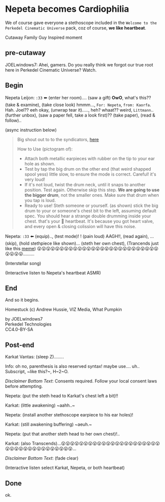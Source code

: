 # Nepeta becomes Cardiophilia

We of course gave everyone a stethoscope included in the `Welcome to the Perkedel Cinematic Universe` pack, coz of course, **we like heartbeat**.

Cutaway Family Guy Inspired moment

## pre-cutaway

JOELwindows7: Ahei, gamers. Do you really think we forgot our true root here in Perkedel Cinematic Universe? Watch.

## Begin

Nepeta Leijon: `:33` ⬅️ (enter her room).... (saw a gift) **OwO**, what's this?? (take & examine), (take close look) hmmm..., `For: Nepeta`, `from: Kaorfa`. Hah. Joel?? eeh okay, (unwrap tear it)....., heh? whaat?? weird, `Littmann`.. (further unbox), (saw a paper fell, take a look first)?? (take paper), (read & follow)..

(async instruction below)

> Big shout out to to the syndicators, [here](https://tokopedia.link/gqzvpQO1Uzb )
>
> How to Use (pictogram of):
>
> - Attach both metallic earpieces with rubber on the tip to your ear hole as shown.
> - Test by tap the big drum on the other end (that weird shapped spool yess) little slow, to ensure the mode is correct. Careful! it's very loud!
> - If it's not loud, twist the drum neck, until it snaps to another position. Test again. Otherwise skip this step. **We are going to use the bigger drum**, not the smaller ones. Make sure that drum when you tap is loud.
> - Ready to use! Steth someone or yourself. (as shown) stick the big drum to your or someone's chest bit to the left, assuming default spec. You should hear a strange double drumming inside your chest. that's your 💓 heartbeat. It's because you got heart valve, and every open & closing colission will have this noise.

Nepeta: `:33` ⬅️ (equip).., (test mode)! ! (pain loud) AAGH!!, (read again), ... (skip), (hold stethpiece like shown)... (steth her own chest), (Trancends just like this [meme](https://youtu.be/knGhzlGsGtk )) 😮😮😮😮😮😮😮😮😮😮😮😮😮😮😮😮😮😮😮😮😮😮😮😮😮😮😮😮😮😮😮.........

(Interstellar song)

(Interactive listen to Nepeta's heartbeat ASMR)

## End

And so it begins.

Homestuck (c) Andrew Hussie, VIZ Media, What Pumpkin

by JOELwindows7  
Perkedel Technologies  
CC4.0-BY-SA

## Post-end

Karkat Vantas: (sleep Z)........

Info: oh no, parenthesis is also reserved syntax! maybe use.... uh.. Subscript, ~like this?~, H~2~O.

*Disclaimer Bottom Text*: Consents required. Follow your local consent laws before attempting.

Nepeta: (put the steth head to Karkat's chest left a bit)!!

Karkat: (little awakening) ~aahh..~

Nepeta: (install another stethoscope earpiece to his ear holes)!

Karkat: (still awakening buffering) ~aeuh.~

Nepeta: (put that another steth head to her own chest)!..

Karkat: (also Transcends)...😮😮😮😮😮😮😮😮😮😮😮😮😮😮😮😮😮😮😮😮😮😮😮😮😮😮😮😮😮😮😮😮😮😮😮😮😮...

*Disclaimer Bottom Text*: (fade clear)

(Interactive listen select Karkat, Nepeta, or both heartbeat)

## Done

ok.
